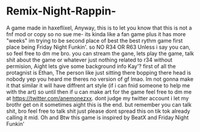 # Remix-Night-Rappin-
A game made in haxeflixel,
Anyway, this is to let you know that this is not a fnf mod or copy so no sue me- its kinda like a fan game plus it has more "weeks" im trying to be second place of best the best rythm game first place being Friday Night Funkin'. so NO R34 OR R63 Unless i say you can, so feel free to dm me bro. you can stream the gane, lets play the game, talk shit about the game or whatever just nothing related to r34 without permision, Aight lets give some background info Kay'? first of all the protagnist is Ethan, The person like just sitting there bopping there head is nobody yep you heard me theres no version of gf lmao. Im not gonna make it that similar it will have diffrent art style (if i can fnid someone to help me with the art) so until then if u can make art for the game feel free to dm me at https://twitter.com/anemonezxx. dont judge my twitter account i let my brothr get on it sometimes aight this is the end. but remember you can talk shit, bro feel free to talk shit just please dont spread this on tik tok already calling it mid. Oh and Btw this game is inspired by BeatX and Friday Night Funkin'

